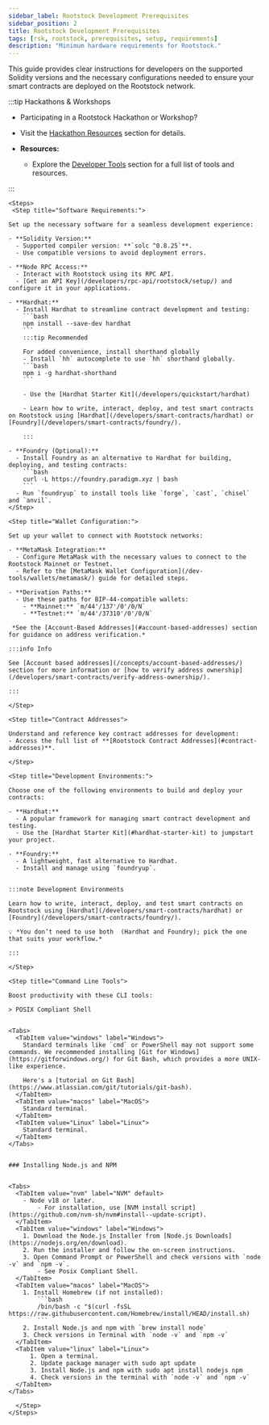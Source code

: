 ```yaml
---
sidebar_label: Rootstock Development Prerequisites
sidebar_position: 2
title: Rootstock Development Prerequisites
tags: [rsk, rootstock, prerequisites, setup, requirements]
description: "Minimum hardware requirements for Rootstock."
---
```


This guide provides clear instructions for developers on the supported Solidity versions and the necessary configurations needed to ensure your smart contracts are deployed on the Rootstock network.

:::tip Hackathons & Workshops

- Participating in a Rootstock Hackathon or Workshop?
- Visit the [Hackathon Resources](/resources/hackathon/)  section for details.

- **Resources:**
  - Explore the [Developer Tools](/dev-tools/) section for a full list of tools and resources.

:::

````mdx-code-block
<Steps>
 <Step title="Software Requirements:">

Set up the necessary software for a seamless development experience:

- **Solidity Version:**
  - Supported compiler version: **`solc ^0.8.25`**.
  - Use compatible versions to avoid deployment errors.

- **Node RPC Access:**
  - Interact with Rootstock using its RPC API.
  - [Get an API Key](/developers/rpc-api/rootstock/setup/) and configure it in your applications.

- **Hardhat:**
  - Install Hardhat to streamline contract development and testing:
    ```bash
    npm install --save-dev hardhat
    ```
    :::tip Recommended

    For added convenience, install shorthand globally
    - Install `hh` autocomplete to use `hh` shorthand globally.
    ```bash
    npm i -g hardhat-shorthand
    ```

    - Use the [Hardhat Starter Kit](/developers/quickstart/hardhat)

    - Learn how to write, interact, deploy, and test smart contracts on Rootstock using [Hardhat](/developers/smart-contracts/hardhat) or [Foundry](/developers/smart-contracts/foundry/).

    :::

- **Foundry (Optional):**
  - Install Foundry as an alternative to Hardhat for building, deploying, and testing contracts:
    ```bash
    curl -L https://foundry.paradigm.xyz | bash
    ```
  - Run `foundryup` to install tools like `forge`, `cast`, `chisel` and `anvil`.
</Step>

<Step title="Wallet Configuration:">

Set up your wallet to connect with Rootstock networks:

- **MetaMask Integration:**
  - Configure MetaMask with the necessary values to connect to the Rootstock Mainnet or Testnet.
  - Refer to the [MetaMask Wallet Configuration](/dev-tools/wallets/metamask/) guide for detailed steps.

- **Derivation Paths:**
  - Use these paths for BIP-44-compatible wallets:
    - **Mainnet:** `m/44'/137'/0'/0/N`
    - **Testnet:** `m/44'/37310'/0'/0/N`

 *See the [Account-Based Addresses](#account-based-addresses) section for guidance on address verification.*

:::info Info

See [Account based addresses](/concepts/account-based-addresses/) section for more information or [how to verify address ownership](/developers/smart-contracts/verify-address-ownership/).

:::

</Step>

<Step title="Contract Addresses">

Understand and reference key contract addresses for development:
- Access the full list of **[Rootstock Contract Addresses](#contract-addresses)**.

</Step>

<Step title="Development Environments:">

Choose one of the following environments to build and deploy your contracts:

- **Hardhat:**
  - A popular framework for managing smart contract development and testing.
  - Use the [Hardhat Starter Kit](#hardhat-starter-kit) to jumpstart your project.

- **Foundry:**
  - A lightweight, fast alternative to Hardhat.
  - Install and manage using `foundryup`.


:::note Development Environments

Learn how to write, interact, deploy, and test smart contracts on Rootstock using [Hardhat](/developers/smart-contracts/hardhat) or [Foundry](/developers/smart-contracts/foundry/).

💡 *You don’t need to use both  (Hardhat and Foundry); pick the one that suits your workflow.*

:::

</Step>

<Step title="Command Line Tools">

Boost productivity with these CLI tools:

> POSIX Compliant Shell


<Tabs>
  <TabItem value="windows" label="Windows">
    Standard terminals like `cmd` or PowerShell may not support some commands. We recommended installing [Git for Windows](https://gitforwindows.org/) for Git Bash, which provides a more UNIX-like experience.

    Here's a [tutorial on Git Bash](https://www.atlassian.com/git/tutorials/git-bash).
  </TabItem>
  <TabItem value="macos" label="MacOS">
    Standard terminal.
  </TabItem>
  <TabItem value="Linux" label="Linux">
    Standard terminal.
  </TabItem>
</Tabs>


### Installing Node.js and NPM


<Tabs>
  <TabItem value="nvm" label="NVM" default>
    - Node v18 or later.
        - For installation, use [NVM install script](https://github.com/nvm-sh/nvm#install--update-script).
  </TabItem>
  <TabItem value="windows" label="Windows">
    1. Download the Node.js Installer from [Node.js Downloads](https://nodejs.org/en/download).
    2. Run the installer and follow the on-screen instructions.
    3. Open Command Prompt or PowerShell and check versions with `node -v` and `npm -v`.
        - See Posix Compliant Shell.
  </TabItem>
  <TabItem value="macos" label="MacOS">
    1. Install Homebrew (if not installed):
        ```bash
        /bin/bash -c "$(curl -fsSL https://raw.githubusercontent.com/Homebrew/install/HEAD/install.sh)
        ```
    2. Install Node.js and npm with `brew install node`
    3. Check versions in Terminal with `node -v` and `npm -v`
  </TabItem>
  <TabItem value="linux" label="Linux">
      1. Open a terminal.
      2. Update package manager with sudo apt update
      3. Install Node.js and npm with sudo apt install nodejs npm
      4. Check versions in the terminal with `node -v` and `npm -v`
  </TabItem>
</Tabs>

  </Step>
</Steps>
````

